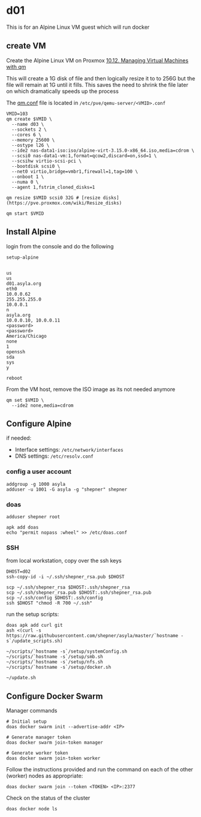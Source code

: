 # d01

This is for an Alpine Linux VM guest which will run docker 

## create VM

Create the Alpine Linux VM on Proxmox
[10.12. Managing Virtual Machines with qm](https://pve.proxmox.com/pve-docs/pve-admin-guide.html#_managing_virtual_machines_with_span_class_monospaced_qm_span)

This will create a 1G disk of file and then logically resize it to to 256G but the file will remain at 1G until it fills.  This saves the need to shrink the file later on which dramatically speeds up the process

The [qm.conf](https://pve.proxmox.com/wiki/Manual:_qm.conf) file is located in `/etc/pve/qemu-server/<VMID>.conf`

``` shell
VMID=103
qm create $VMID \
  --name d03 \
  --sockets 2 \
  --cores 6 \
  --memory 25600 \
  --ostype l26 \
  --ide2 nas-data1-iso:iso/alpine-virt-3.15.0-x86_64.iso,media=cdrom \
  --scsi0 nas-data1-vm:1,format=qcow2,discard=on,ssd=1 \
  --scsihw virtio-scsi-pci \
  --bootdisk scsi0 \
  --net0 virtio,bridge=vmbr1,firewall=1,tag=100 \
  --onboot 1 \
  --numa 0 \
  --agent 1,fstrim_cloned_disks=1

qm resize $VMID scsi0 32G # [resize disks](https://pve.proxmox.com/wiki/Resize_disks)

qm start $VMID
```

## Install Alpine

login from the console and do the following

``` shell
setup-alpine


us
us
d01.asyla.org
eth0
10.0.0.62
255.255.255.0
10.0.0.1
n
asyla.org
10.0.0.10, 10.0.0.11
<password>
<password>
America/Chicago
none
1
openssh
sda
sys
y

reboot
```

From the VM host, remove the ISO image as its not needed anymore

``` shell
qm set $VMID \
  --ide2 none,media=cdrom
```


## Configure Alpine

if needed:
* Interface settings: `/etc/network/interfaces`
* DNS settings: `/etc/resolv.conf`


### config a user account

``` shell
addgroup -g 1000 asyla
adduser -u 1001 -G asyla -g "shepner" shepner
```

### doas

``` shell
adduser shepner root

apk add doas
echo "permit nopass :wheel" >> /etc/doas.conf
```

### SSH

from local workstation, copy over the ssh keys

``` shell
DHOST=d02
ssh-copy-id -i ~/.ssh/shepner_rsa.pub $DHOST

scp ~/.ssh/shepner_rsa $DHOST:.ssh/shepner_rsa
scp ~/.ssh/shepner_rsa.pub $DHOST:.ssh/shepner_rsa.pub
scp ~/.ssh/config $DHOST:.ssh/config
ssh $DHOST "chmod -R 700 ~/.ssh"
```


run the setup scripts:
``` shell
doas apk add curl git
ash <(curl -s https://raw.githubusercontent.com/shepner/asyla/master/`hostname -s`/update_scripts.sh)

~/scripts/`hostname -s`/setup/systemConfig.sh
~/scripts/`hostname -s`/setup/smb.sh
~/scripts/`hostname -s`/setup/nfs.sh
~/scripts/`hostname -s`/setup/docker.sh

~/update.sh
```


## Configure Docker Swarm

Manager commands

``` shell
# Initial setup
doas docker swarm init --advertise-addr <IP>

# Generate manager token
doas docker swarm join-token manager

# Generate worker token
doas docker swarm join-token worker
```

Follow the instructions provided and run the command on each of the other (worker) nodes as appropriate:

``` shell
doas docker swarm join --token <TOKEN> <IP>:2377
```

Check on the status of the cluster
``` shell
doas docker node ls
```

